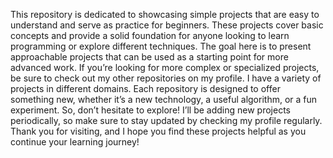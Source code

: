 This repository is dedicated to showcasing simple projects that are easy to understand and serve as practice for beginners. These projects cover basic concepts and provide a solid foundation for anyone looking to learn programming or explore different techniques.
The goal here is to present approachable projects that can be used as a starting point for more advanced work. If you’re looking for more complex or specialized projects, be sure to check out my other repositories on my profile.
I have a variety of projects in different domains. Each repository is designed to offer something new, whether it’s a new technology, a useful algorithm, or a fun experiment. So, don’t hesitate to explore! I’ll be adding new projects periodically,
so make sure to stay updated by checking my profile regularly. Thank you for visiting, and I hope you find these projects helpful as you continue your learning journey!
